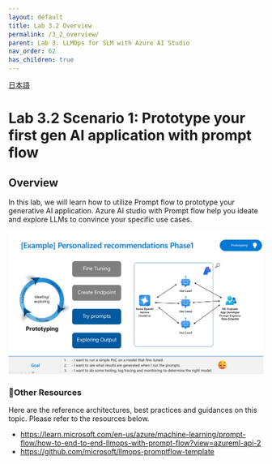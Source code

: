 ```yaml
---
layout: default
title: Lab 3.2 Overview
permalink: /3_2_overview/
parent: Lab 3. LLMOps for SLM with Azure AI Studio
nav_order: 62
has_children: true
---
```


[日本語](README_ja.md)

# Lab 3.2 Scenario 1: Prototype your first gen AI application with prompt flow

## Overview
In this lab, we will learn how to utilize Prompt flow to prototype your generative AI application. Azure AI studio with Prompt flow help you ideate and explore LLMs to convince your specific use cases. 

![LLMOps](images/prototyping_requirements.jpg)

### 🥇Other Resources
Here are the reference architectures, best practices and guidances on this topic. Please refer to the resources below. 

- https://learn.microsoft.com/en-us/azure/machine-learning/prompt-flow/how-to-end-to-end-llmops-with-prompt-flow?view=azureml-api-2
- https://github.com/microsoft/llmops-promptflow-template
